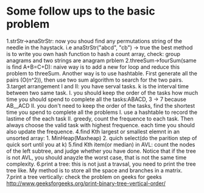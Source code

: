 # Some follow ups to the basic problem

1.strStr->anaStrStr: now you shoud find any permutations string of the needle in the haystack. i.e anaStrStr("abcd", "cb") -> true
the best method is to write you own hash function to hash a count array, check: group anagrams and two strings are anagram prblem
2.threeSum->fourSum(same is find A+B=C+D): naive way is to add a new for loop and reduce this problem to threeSum. Another way is to use hashtable. First
generate all the pairs (O(n^2)), then use two sum algorithm to search for the two pairs.
3.target arrangement I and II: you have serval tasks. k is the interval time between two same task. I. you should keep the order of the tasks
how much time you should spend to complete all the tasks:ABACD, 3 -> 7 because AB__ACD II. you don't need to keep the order of the tasks, find 
the shortest time you spend to complete all the problems
I. use a hashtable to record the lastime of the each task
II. greedy, count the frequence to each task. Then always choose the valid task with highest frequence. each time you should also update the frequence. 
4.find Kth largest or smallest elemnt in an unsorted array: 1. MinHeap(Maxheap) 2. quich select(do the parition step of quick sort until you at k)
5.find Kth item(or median) in AVL: count the nodes of the left subtree, and judge whether you have done. Notice that if the tree is not AVL, you should
anayzle the worst case, that is not the same time complexity.
6.print a tree: this is not just a travsal, you need to print the tree tree like. My method is to store all the space and branches in a matrix.
7.print a tree vertically: check the problem on geeks for geeks http://www.geeksforgeeks.org/print-binary-tree-vertical-order/
 
